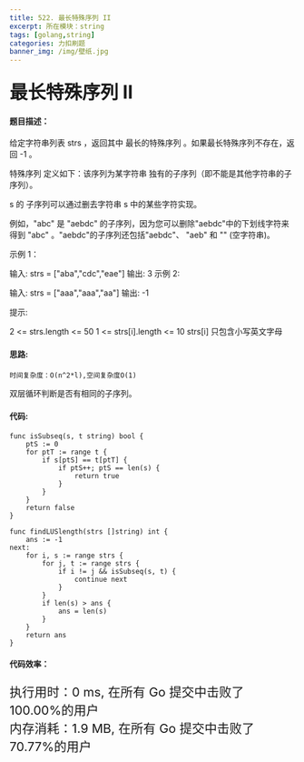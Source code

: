 ```yaml
---
title: 522. 最长特殊序列 II
excerpt: 所在模块：string
tags: [golang,string]
categories: 力扣刷题
banner_img: /img/壁纸.jpg
---
```


### <font size=6px>最长特殊序列 II</font>

#### 题目描述：

给定字符串列表 strs ，返回其中 最长的特殊序列 。如果最长特殊序列不存在，返回 -1 。

特殊序列 定义如下：该序列为某字符串 独有的子序列（即不能是其他字符串的子序列）。

 s 的 子序列可以通过删去字符串 s 中的某些字符实现。

例如，"abc" 是 "aebdc" 的子序列，因为您可以删除"aebdc"中的下划线字符来得到 "abc" 。"aebdc"的子序列还包括"aebdc"、 "aeb" 和 "" (空字符串)。


示例 1：

输入: strs = ["aba","cdc","eae"]
输出: 3
示例 2:

输入: strs = ["aaa","aaa","aa"]
输出: -1


提示:

2 <= strs.length <= 50
1 <= strs[i].length <= 10
strs[i] 只包含小写英文字母

#### 思路:

```
时间复杂度：O(n^2*l),空间复杂度O(1)
```

双层循环判断是否有相同的子序列。

#### 代码:

```golang
func isSubseq(s, t string) bool {
    ptS := 0
    for ptT := range t {
        if s[ptS] == t[ptT] {
            if ptS++; ptS == len(s) {
                return true
            }
        }
    }
    return false
}

func findLUSlength(strs []string) int {
    ans := -1
next:
    for i, s := range strs {
        for j, t := range strs {
            if i != j && isSubseq(s, t) {
                continue next
            }
        }
        if len(s) > ans {
            ans = len(s)
        }
    }
    return ans
}
```

#### 代码效率：

<p class="note note-primary"; style="font-size:22px">
   执行用时：0 ms, 在所有 Go 提交中击败了100.00%的用户<br>
   内存消耗：1.9 MB, 在所有 Go 提交中击败了70.77%的用户
</p>

